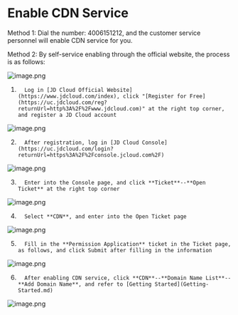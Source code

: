 # **Enable CDN Service**

Method 1: Dial the number: 4006151212, and the customer service personnel will enable CDN service for you.

Method 2: By self-service enabling through the official website, the process is as follows:

![image.png](https://img1.jcloudcs.com/cms/266a0834-5e5d-47db-9710-d01195b30bf520180117155324.png)

 1.       Log in [JD Cloud Official Website](https://www.jdcloud.com/index), click "[Register for Free](https://uc.jdcloud.com/reg?returnUrl=http%3A%2F%2Fwww.jdcloud.com)" at the right top corner, and register a JD Cloud account

![image.png](https://img1.jcloudcs.com/cms/750664a7-65c2-4f36-b443-d1ed4ff865e020180423110225.png)

2.       After registration, log in [JD Cloud Console](https://uc.jdcloud.com/login?returnUrl=https%3A%2F%2Fconsole.jcloud.com%2F)

![image.png](https://img1.jcloudcs.com/cms/346e283e-32d4-4c1c-a9a5-e7435452b58320180423110316.png)

3.       Enter into the Console page, and click **Ticket**--**Open Ticket** at the right top corner

![image.png](https://img1.jcloudcs.com/cms/fcc85488-7e97-4046-8623-2c5ea98f0af120180423110423.png)

4.       Select **CDN**, and enter into the Open Ticket page

![image.png](https://img1.jcloudcs.com/cms/e2340616-cee7-4ae5-a2cc-10e2cd77684d20180423110513.png)

5.       Fill in the **Permission Application** ticket in the Ticket page, as follows, and click Submit after filling in the information

![image.png](https://img1.jcloudcs.com/cms/40c7cf69-7feb-4cea-86a4-2036abd0a89a20180423110737.png)

6.       After enabling CDN service, click **CDN**--**Domain Name List**--**Add Domain Name**, and refer to [Getting Started](Getting-Started.md)

![image.png](https://img1.jcloudcs.com/cms/1057c887-2b25-4aaf-835c-3e5adf559b1020180423110839.png)
